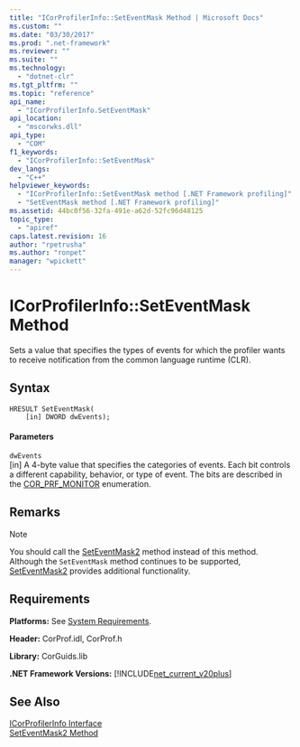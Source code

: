```yaml
---
title: "ICorProfilerInfo::SetEventMask Method | Microsoft Docs"
ms.custom: ""
ms.date: "03/30/2017"
ms.prod: ".net-framework"
ms.reviewer: ""
ms.suite: ""
ms.technology: 
  - "dotnet-clr"
ms.tgt_pltfrm: ""
ms.topic: "reference"
api_name: 
  - "ICorProfilerInfo.SetEventMask"
api_location: 
  - "mscorwks.dll"
api_type: 
  - "COM"
f1_keywords: 
  - "ICorProfilerInfo::SetEventMask"
dev_langs: 
  - "C++"
helpviewer_keywords: 
  - "ICorProfilerInfo::SetEventMask method [.NET Framework profiling]"
  - "SetEventMask method [.NET Framework profiling]"
ms.assetid: 44bc0f56-32fa-491e-a62d-52fc96d48125
topic_type: 
  - "apiref"
caps.latest.revision: 16
author: "rpetrusha"
ms.author: "ronpet"
manager: "wpickett"
---
```

# ICorProfilerInfo::SetEventMask Method
Sets a value that specifies the types of events for which the profiler wants to receive notification from the common language runtime (CLR).  
  
## Syntax  
  
```  
HRESULT SetEventMask(  
    [in] DWORD dwEvents);  
```  
  
#### Parameters  
 `dwEvents`  
 [in] A 4-byte value that specifies the categories of events. Each bit controls a different capability, behavior, or type of event. The bits are described in the [COR_PRF_MONITOR](../../../../docs/framework/unmanaged-api/profiling/cor-prf-monitor-enumeration.md) enumeration.  
  
## Remarks  
  
> [!NOTE]
>  You should call the [SetEventMask2](../../../../docs/framework/unmanaged-api/profiling/icorprofilerinfo5-seteventmask2-method.md) method instead of this method. Although the `SetEventMask` method continues to be supported, [SetEventMask2](../../../../docs/framework/unmanaged-api/profiling/icorprofilerinfo5-seteventmask2-method.md) provides additional functionality.  
  
## Requirements  
 **Platforms:** See [System Requirements](../../../../docs/framework/get-started/system-requirements.md).  
  
 **Header:** CorProf.idl, CorProf.h  
  
 **Library:** CorGuids.lib  
  
 **.NET Framework Versions:** [!INCLUDE[net_current_v20plus](../../../../includes/net-current-v20plus-md.md)]  
  
## See Also  
 [ICorProfilerInfo Interface](../../../../docs/framework/unmanaged-api/profiling/icorprofilerinfo-interface.md)   
 [SetEventMask2 Method](../../../../docs/framework/unmanaged-api/profiling/icorprofilerinfo5-seteventmask2-method.md)